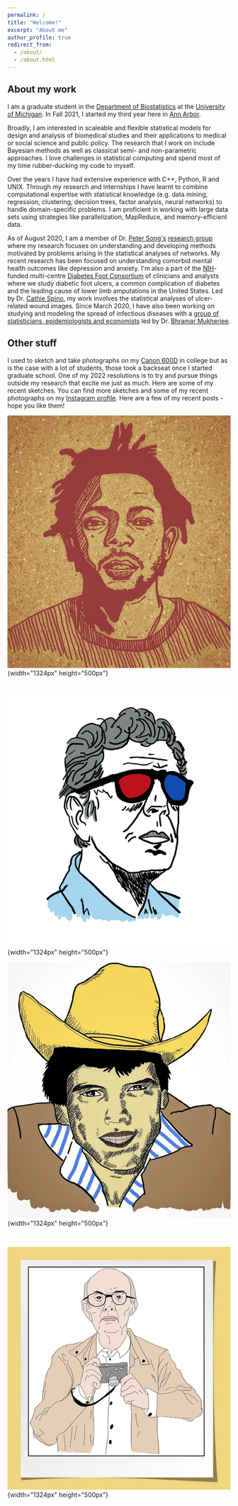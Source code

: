 ```yaml
---
permalink: /
title: "Welcome!"
excerpt: "About me"
author_profile: true
redirect_from: 
  - /about/
  - /about.html
---
```


## About my work

I am a graduate student in the [Department of Biostatistics](https://www.linkedin.com/in/soumik-purkayastha-a74989205/) at the [University of Michigan](www.umich.edu). In Fall 2021, I started my third year here in [Ann Arbor](https://www.annarbor.org).

Broadly, I am interested in scaleable and flexible statistical models for design and analysis of biomedical studies and their applications to medical or social science and public policy. The research that I work on include Bayesian methods as well as classical semi- and non-parametric approaches. I love challenges in statistical computing and spend most of my time rubber-ducking my code to myself.

Over the years I have had extensive experience with C++, Python, R and UNIX. Through my research and internships I have learnt to combine computational expertise with statistical knowledge (e.g. data mining, regression, clustering, decision trees, factor analysis, neural networks) to handle domain-specific problems. I am proficient in working with large data sets using strategies like parallelization, MapReduce, and memory-efficient data.

As of August 2020, I am a member of Dr. [Peter Song's](https://sph.umich.edu/faculty-profiles/song-peter.html) [research group](http://websites.umich.edu/~songlab/) where my research focuses on understanding and developing methods motivated by problems arising in the statistical analyses of networks. My recent research has been focused on understanding comorbid mental health outcomes like depression and anxiety. I'm also a part of the [NIH](https://www.nih.gov)-funded multi-centre [Diabetes Foot Consortium](http://diabeticfootconsortium.org) of clinicians and analysts where we study diabetic foot ulcers, a common complication of diabetes and the leading cause of lower limb amputations in the United States. Led by Dr. [Cathie Spino](https://sph.umich.edu/faculty-profiles/spino-cathie.html), my work involves the statistical analyses of ulcer-related wound images. Since March 2020, I have also been working on studying and modeling the spread of infectious diseases with a [group of statisticians, epidemiologists and economists](https://umich-biostatistics.shinyapps.io/covid19/) led by Dr. [Bhramar Mukherjee](https://sph.umich.edu/faculty-profiles/mukherjee-bhramar.html).

## Other stuff

I used to sketch and take photographs on my [Canon 600D](https://www.canon.co.uk/for_home/product_finder/cameras/digital_slr/eos_600d/) in college but as is the case with a lot of students, those took a backseat once I started graduate school. One of my 2022 resolutions is to try and pursue things outside my research that excite me just as much. Here are some of my recent sketches. You can find more sketches and some of my recent photographs on my [Instagram profile](https://www.instagram.com/penguinhologram/). Here are a few of my recent posts - hope you like them!


![My birthday gift for <a href="https://en.wikipedia.org/wiki/Kendrick_Lamar">Kendrick</a>!](https://github.com/soumikp/soumikp.github.io/blob/master/_pages/kendrick.jpeg){width="1324px" height="500px"}

<br>

![My obsession with <a href="https://en.wikipedia.org/wiki/Anthony_Bourdain">Anthony Bourdain</a> continues.](https://github.com/soumikp/soumikp.github.io/blob/master/_pages/bourdain.png){width="1324px" height="500px"}
  
![I recently learnt about <a href="https://en.wikipedia.org/wiki/Chalino_Sánchez">Chalino Sanchez</a>.](https://github.com/soumikp/soumikp.github.io/blob/master/_pages/chalino.jpeg){width="1324px" height="500px"}

<br>

![A sketch of <a href="https://en.wikipedia.org/wiki/Henri_Cartier-Bresson">Henri Cartier-Bresson</a>.](https://github.com/soumikp/soumikp.github.io/blob/master/_pages/bresson.jpeg){width="1324px" height="500px"}



